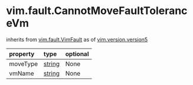 vim.fault.CannotMoveFaultToleranceVm
====================================
inherits from [vim.fault.VimFault](docs/vim.fault.VimFault.md)
as of [vim.version.version5](docs/vim.version.md)

| property | type | optional |
|:---------|:-----|:---------|
| moveType | [string](string.md "string") | None |
| vmName | [string](string.md "string") | None |
